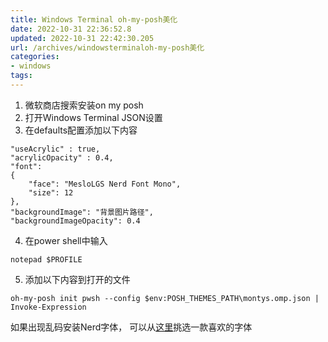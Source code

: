 ```yaml
---
title: Windows Terminal oh-my-posh美化
date: 2022-10-31 22:36:52.8
updated: 2022-10-31 22:42:30.205
url: /archives/windowsterminaloh-my-posh美化
categories: 
- windows
tags: 
---
```


1. 微软商店搜索安装on my posh
1.  打开Windows Terminal JSON设置
1. 在defaults配置添加以下内容

```
"useAcrylic" : true,
"acrylicOpacity" : 0.4,
"font": 
{
	"face": "MesloLGS Nerd Font Mono",
	"size": 12
},
"backgroundImage": "背景图片路径", 
"backgroundImageOpacity": 0.4
````

4. 在power shell中输入

```
notepad $PROFILE
```
5.  添加以下内容到打开的文件
```
oh-my-posh init pwsh --config $env:POSH_THEMES_PATH\montys.omp.json | Invoke-Expression
```
如果出现乱码安装Nerd字体， 可以从[这里](https://github.com/ryanoasis/nerd-fonts/blob/master/readme.md)挑选一款喜欢的字体